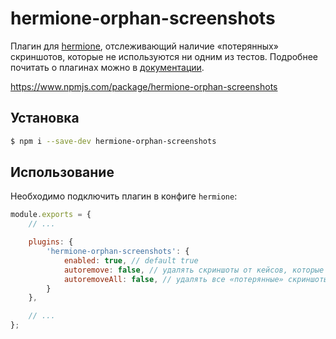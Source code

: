 # hermione-orphan-screenshots

Плагин для [hermione](https://github.com/gemini-testing/hermione), отслеживающий наличие «потерянных» скриншотов, которые не используются ни одним из тестов.
Подробнее почитать о плагинах можно в [документации](https://github.com/gemini-testing/hermione#plugins).

https://www.npmjs.com/package/hermione-orphan-screenshots

## Установка

```bash
$ npm i --save-dev hermione-orphan-screenshots
```

## Использование

Необходимо подключить плагин в конфиге `hermione`:

```js
module.exports = {
    // ...

    plugins: {
        'hermione-orphan-screenshots': {
            enabled: true, // default true
            autoremove: false, // удалять скриншоты от кейсов, которые уже используют другие скриншоты
            autoremoveAll: false, // удалять все «потерянные» скриншоты
        }
    },

    // ...
};
```
